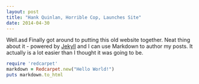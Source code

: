 ```yaml
---
layout: post
title: "Hank Quinlan, Horrible Cop, Launches Site"
date: 2014-04-30
---
```


Well.asd Finally got around to putting this old website together. Neat thing about it - powered by [Jekyll](http://jekyllrb.com) and I can use Markdown to author my posts. It actually is a lot easier than I thought it was going to be.

```ruby
require 'redcarpet'
markdown = Redcarpet.new("Hello World!")
puts markdown.to_html
```
